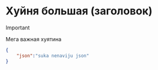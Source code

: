 

# Хуйня большая (заголовок)

> [!important] 
> Мега важная хуятина


``` json
{
	"json":"suka nenaviju json"
}
```

